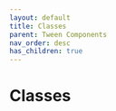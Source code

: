 ```yaml
---
layout: default
title: Classes
parent: Tween Components
nav_order: desc
has_children: true
---
```


# Classes
